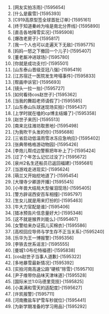 
1. [网友实拍冻雨]-[1595654]
1. [什么是霰雪]-[1595393]
1. [C919高原型签全球首批订单]-[1595161]
1. [终于知道秦岭为啥是南北分界线]-[1595890]
1. [直击各地降雪实况]-[1595908]
1. [爆改老房子]-[1595817]
1. [我一个人也可以走遍天下无敌]-[1595775]
1. [妈妈一怒之下撤回一个儿子]-[1595407]
1. [董老厮冲进球场]-[1595780]
1. [你就是成功支付]-[1595501]
1. [山东泰山晋级亚冠八强]-[1595419]
1. [江苏宿迁一医院发生垮塌事件]-[1595833]
1. [帮画申诉官]-[1595693]
1. [镜头一拉一抬]-[1595727]
1. [如何看待cos赵世子]-[1595362]
1. [当我的舞蹈老师请假了]-[1595585]
1. [山东泰山队球迷现场实拍]-[1595437]
1. [上学时就在嗑的cp博主结婚了]-[1595358]
1. [赵世子来历]-[1595513]
1. [南来北往潍坊取景地]-[1595498]
1. [为我吹干头发的你]-[1595688]
1. [三省启动低温雨雪冰冻应急响应]-[1595402]
1. [张典带格格游动物园]-[1595426]
1. [李炮儿帮戍边警察把年补上了]-[1595424]
1. [过了个年怎么记忆过没了]-[1595672]
1. [泉州2名生还船员已返回福建]-[1595681]
1. [当游戏走进现实]-[1595624]
1. [萌兰又开始挖地道了]-[1595454]
1. [大理寺少卿游开播]-[1595545]
1. [小年兽大结局大型催泪现场]-[1595405]
1. [警方辟谣西安百车相撞]-[1595797]
1. [生女儿就是用来打扮的]-[1595463]
1. [牛大力官配是谁]-[1595406]
1. [猎冰预告片信息量好大]-[1595348]
1. [这不就是猴界刘能么]-[1595467]
1. [女警给来办证孤儿买棉衣]-[1595586]
1. [高校回应导师与学生存不正当关系]-[1595240]
1. [乐华为王一博报警]-[1595356]
1. [李铁去世系谣言]-[1595555]
1. [曼城1:0布伦特福德]-[1595838]
1. [cos赵世子当事人道歉]-[1595322]
1. [多地暴雪最新情况]-[1595392]
1. [实拍河南高速公路“硬核”除雪]-[1595710]
1. [尹子维带你品味天津味道]-[1595528]
1. [国际米兰1:0马德里竞技]-[1595825]
1. [小美满和雪天的适配度]-[1595627]
1. [许凯报警]-[1595711]
1. [河南撒盐车铲雪车秒就位]-[1595441]
1. [为新学期准备的学习用品]-[1595292]